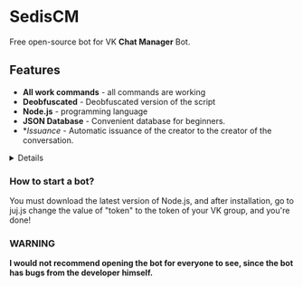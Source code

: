 # SedisCM

Free open-source bot for VK **Chat Manager** Bot.

## Features
*   **All work commands** - all commands are working
*   **Deobfuscated** - Deobfuscated version of the script
*   **Node.js** - programming language
*   **JSON Database** - Convenient database for beginners.
*   **Issuance* - Automatic issuance of the creator to the creator of the conversation.

<details>

*   **Troubles?** - Are there any problems? Contact him - https://vk.com/montygriefoff
</details>

### How to start a bot?

You must download the latest version of Node.js, and after installation, go to juj.js change the value of "token" to the token of your VK group, and you're done!

### WARNING
**I would not recommend opening the bot for everyone to see, since the bot has bugs from the developer himself.**
